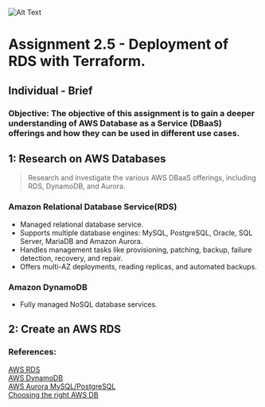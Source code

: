 ![Alt Text](https://github.com/lann87/cloud_infra_eng_ntu_coursework_alanp/blob/main/.misc/ntu_logo.png)  
# Assignment 2.5 - Deployment of RDS with Terraform.  
## Individual - Brief  

### Objective: The objective of this assignment is to gain a deeper understanding of AWS Database as a Service (DBaaS) offerings and how they can be used in different use cases.  

## 1: Research on AWS Databases  

>    Research and investigate the various AWS DBaaS offerings, including RDS, DynamoDB, and Aurora.   

### Amazon Relational Database Service(RDS)  
- Managed relational database service.  
- Supports multiple database engines: MySQL, PostgreSQL, Oracle, SQL Server, MariaDB and Amazon Aurora.  
- Handles management tasks like provisioning, patching, backup, failure detection, recovery, and repair.  
- Offers multi-AZ deployments, reading replicas, and automated backups.  

### Amazon DynamoDB  
- Fully managed NoSQL database services.



## 2: Create an AWS RDS

### References:  
[AWS RDS](https://aws.amazon.com/rds/features/)  
[AWS DynamoDB](https://aws.amazon.com/dynamodb/features/)  
[AWS Aurora MySQL/PostgreSQL](https://aws.amazon.com/rds/aurora/features/)  
[Choosing the right AWS DB](https://www.projectpro.io/article/aws-databases-/904)
